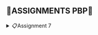 ## 📖**ASSIGNMENTS PBP**📖
<details>
<summary>📋Assignment 7</summary>

## **DAFTAR ISI**
* [Implementasi *Checklist*](#a-perbedaan-utama-stateless-dan-stateful-widget-dalam-flutter)
* [Bagan *Request-Response*](#b-penjelasan-widget-dan-fungsinya)
* [Implementasi *Checklist*](#c-implementasi-checklist-part-1)
* [BONUS](#d-bonus-part-1)
<hr>


## **A. Perbedaan Utama *stateless* dan *stateful widget* dalam Flutter**
| *Stateless Widget* | *Stateful Widget* |
| --- | --- |
| *Widget* statis | *Widget* dinamis |
| Hanya diperbaharui saat diinisialisasi | Berubah secara dinamis|
| Tidak memiliki `setState()`. Hanya akan dirender sekali dan tidak dapat diperbaharui sendiri | Memiliki internal `setState()` dan dapat dirender ulang jika data masukkan berubah |
| Tidak dapat diperbaharui selama *runtime*, kecuali terjadi peristiwa eksternal | Dapat diperbaharui selama *runtime* berdasarkan tindakan pengguna atau perubahan data |
| Contoh: Text, Icon, dan RaisedButton | Contoh: Checkbox, Tombol Radio, dan Slider |

<br>

*Source:*
* https://www.geeksforgeeks.org/difference-between-stateless-and-stateful-widget-in-flutter/
* https://blog.logrocket.com/difference-between-stateless-stateful-widgets-flutter/
<br>

## **B. Penjelasan *Widget* dan Fungsinya**
| Nama *Widget* | Fungsi |
| --- | --- |
| `MyHomePage` | *Stateless widget* untuk mengatur tampilan utama aplikasi |
| `Scaffold` | Untuk kerangka utama dari halaman, yang mencakup `AppBar` dan `Body` |
| `AppBar` | Untuk menampilkan bilah atas pada halaman, yaitu `ScoobyMart` |
| `SingleChildScrollView` | Untuk membuat area konten yang dapat digulir jika konten melebihi ukuran layar |
| `Padding` | Untuk menambahkan jarak di sekitar *widget-child* |
| `Column` | Untuk mengatur *widget-children* secara vertikal |
| `Text` | Untuk menampilkan teks `Welcome to ScoobyMart!` pada tengah halaman |
| `GridView.count` | Untuk membuat tata letak grid dengan jumlah kolom yang tetap |
| `ShopItem` | Kelas yang mendefinisikan item toko yang memiliki nama, ikon, dan warna |
| `ShopCard` | Untuk mewakili *card* yang menampilkan item toko |
| `Material` | Untuk mengatur bahan dasar *card* dengan warna latar belakang yang sesuai |
| `InkWell` | Untuk membuat area responsif terhadap sentuhan (*tap*) |
| `Container` | Untuk mengelola tata letak dan konten dalam *card* |
| `Icon` | Untuk menampilkan ikon dalam kartu |
| `SnackBar` | Untuk menampilkan pesan singkat yang muncul di bawah layar saat item toko diklik |
| `MyApp` | Untuk menginisialisasi dan mengkonfigurasi aplikasi |
| `MaterialApp` | Untuk mengkonfigurasi dan mengatur tema aplikasi, termasuk `title`, `theme`, dan `home` |
| `ColorScheme` | Untuk mengatur palet warna dalam aplikasi |
| `useMaterial3` | Untuk mengaktifkan penggunaan `Material You` |

<br>

*Source:*
* https://www.geeksforgeeks.org/what-is-widgets-in-flutter/
<br>

## **C. Implementasi *Checklist* Part 1**
#### Membuat Proyek Flutter Baru
1. Pertama kali, saya membuat folder dengan nama `scoobymart`. 
<br>

2. Kedua, saya *generate* proyek Flutter baru dengan nama `scoobymart`. Lalu, masuk ke dalam direktori proyek seperti berikut.
```bash
flutter create scoobymart
cd scoobymart
```
<br>

3. Ketiga, saya menjalanlan proyek melalui Command Prompt seperti berikut.
```bash
flutter run
```
<br>

4. Selanjutnya, saya juga menjalankan perintah untuk *enable web support* dan menjalankan proyek di aplikasi Google Chrome seperti berikut.
```bash
flutter config --enable-web
flutter run -d chrome
```
<br>

5. Lalu, saya melakukan `git init` pada *root folder* dan `add`, `commit`, `push` proyek ke repositori baru di GitHub dengan nama `scoobymart`.
<br>

#### Merapikan Struktur Proyek
1. Pertama, saya membuat file baru bernama `menu.dart` pada direktori `scoobymart/lib` dan mengimpor kode seperti berikut.
```dart
import 'package:flutter/material.dart';
```
<br>

2. Pada `main.dart`, saya memotong kode baris ke-39 sampai akhir yang berisi *class* seperti berikut. Lalu, saya pindahkan ke `menu.dart`.
```dart
class MyHomePage ... {
    ...
}

class _MyHomePageState ... {
    ...
}
```
<br>

3. Selanjutnya, saya mengimpor suatu kode untuk menghilangkan *error* pada `main.dart` seperti berikut.
```bash
import 'package:scoobymart/menu.dart';
```
<br>

#### Membuat Widget Sederhana pada Flutter
1. Awalnya, saya membuka file `main.dart`. Lalu, mengubah kodenya pada bagian tema aplikasi yang mempunyai tipe `Material Color` seperti berikut.
```dart
colorScheme: ColorScheme.fromSeed(seedColor: Colors.indigo),
```
<br>

2. Kedua, saya menghapus `MyHomePage(title: 'Flutter Demo Home Page')` pada file `main.dart` menjadi seperti berikut.
```dart
MyHomePage()
```
<br>

3. Pada file `menu.dart`, saya mengubah sifat *widget* menjadi *stateless* dengan melakukan perubahan pada `({super.key, required this.title})` menjadi `({Key? key}) : super(key: key);` dan menghapus `final String title;` sampai bawah serta menambahkan *Widget Build* sehingga terlihat seperti berikut.
```dart
class MyHomePage extends StatelessWidget {
    MyHomePage({Key? key}) : super(key: key);

    @override
    Widget build(BuildContext context) {
        return Scaffold(
            ...
        );
    }
}
```
<br>

4. Kemudian, saya menambahkan teks dan *card* serta memulai *define* tipe pada list yang saya punya seperti berikut.
```dart
class ShopItem {
  final String name;
  final IconData icon;
  final Color color;

  ShopItem(this.name, this.icon, this.color);
}
```
<br>

5. Lalu, pada bagian bawah kode `MyHomePage({Key? key}) : super(key: key);`, saya menambahkan nama, harga, dan ikon barang seperti berikut.
```dart
final List<ShopItem> items = [
    ShopItem("Lihat Item", Icons.checklist, Colors.pink),
    ShopItem("Tambah Item", Icons.add_shopping_cart, Colors.lightGreen),
    ShopItem("Logout", Icons.logout, Colors.blue),
  ];
```
<br>

6. Kemudian, saya menambahkan kode dalam *widget build* seperti berikut.
```dart
    return Scaffold(
      appBar: AppBar(
        title: const Text(
          'ScoobyMart',
        ),
      ),
      body: SingleChildScrollView(
        child: Padding(
          padding: const EdgeInsets.all(10.0),
          child: Column(
            children: <Widget>[
              const Padding(
                padding: EdgeInsets.only(top: 10.0, bottom: 10.0),
                child: Text(
                  'Welcome to ScoobyMart!', 
                  textAlign: TextAlign.center,
                  style: TextStyle(
                    fontSize: 30,
                    fontWeight: FontWeight.bold,
                  ),
                ),
              ),
              GridView.count(
                primary: true,
                padding: const EdgeInsets.all(20),
                crossAxisSpacing: 10,
                mainAxisSpacing: 10,
                crossAxisCount: 3,
                shrinkWrap: true,
                children: items.map((ShopItem item) {
                  return ShopCard(item);
                }).toList(),
              ),
            ],
          ),
        ),
      ),
    );
``` 
<br>

7. Dikarenakan masih terdapat *error*, saya harus membuat *widget stateless* untuk menampilkan *card* seperti berikut.
```dart
class ShopCard extends StatelessWidget {
  final ShopItem item;

  const ShopCard(this.item, {super.key});

  @override
  Widget build(BuildContext context) {
    return Material(
      color: item.color,
      child: InkWell(
        onTap: () {
          ScaffoldMessenger.of(context)
            ..hideCurrentSnackBar()
            ..showSnackBar(SnackBar(
                content: Text("Kamu telah menekan tombol ${item.name}!")));
        },
        child: Container(
          padding: const EdgeInsets.all(8),
          child: Center(
            child: Column(
              mainAxisAlignment: MainAxisAlignment.center,
              children: [
                Icon(
                  item.icon,
                  color: Colors.white,
                  size: 30.0,
                ),
                const Padding(padding: EdgeInsets.all(3)),
                Text(
                  item.name,
                  textAlign: TextAlign.center,
                  style: const TextStyle(color: Colors.white),
                ),
              ],
            ),
          ),
        ),
      ),
    );
  }
}
```
<br>

8. Terakhir, saya melakukan `add`, `commit`, `push` pada repositori `scoobymart` di GitHub.
<br>

## **D. BONUS Part 1**
Berikut adalah bukti bahwa saya mengimplementasikan warna-warna yang berbeda untuk setiap tombol (`Lihat Item`, `Tambah Item`, dan `Logout`) seperti berikut.
![BONUS](/img/bonus1.jpg)
</details>
